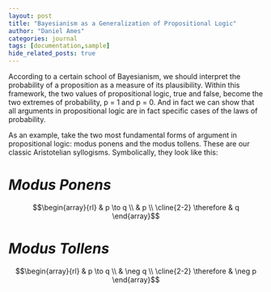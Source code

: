 ```yaml
---
layout: post
title: "Bayesianism as a Generalization of Propositional Logic"
author: "Daniel Ames"
categories: journal
tags: [documentation,sample]
hide_related_posts: true
---
```


According to a certain school of Bayesianism, we should interpret the probability of a proposition as a measure of its plausibility. Within this framework, the two values of propositional logic, true and false, become the two extremes of probability, p = 1 and p = 0. And in fact we can show that all arguments in propositional logic are in fact specific cases of the laws of probability.

As an example, take the two most fundamental forms of argument in propositional logic: modus ponens and the modus tollens.  These are our classic Aristotelian syllogisms. Symbolically, they look like this:

# _Modus Ponens_
$$\begin{array}{rl}
    & p \to q \\
    & p \\
    \cline{2-2}
    \therefore & q
  \end{array}$$

# _Modus Tollens_
$$\begin{array}{rl}
    & p \to q \\
    & \neg q \\
    \cline{2-2}
    \therefore & \neg p
  \end{array}$$
